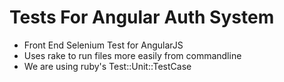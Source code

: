 # Tests For Angular Auth System
* Front End Selenium Test for AngularJS
* Uses rake to run files more easily from commandline
* We are using ruby's Test::Unit::TestCase
